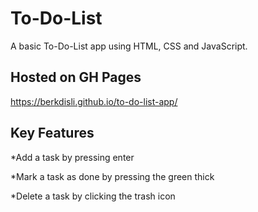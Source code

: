 # To-Do-List

A basic To-Do-List app using HTML, CSS and JavaScript.

## Hosted on GH Pages

https://berkdisli.github.io/to-do-list-app/

## Key Features

*Add a task by pressing enter

*Mark a task as done by pressing the green thick

*Delete a task by clicking the trash icon
